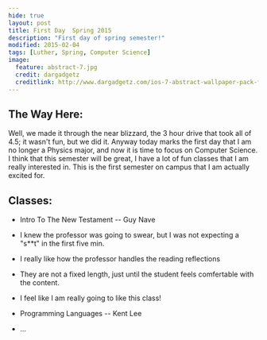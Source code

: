 ```yaml
---
hide: true
layout: post
title: First Day  Spring 2015
description: "First day of spring semester!"
modified: 2015-02-04
tags: [Luther, Spring, Computer Science]
image:
  feature: abstract-7.jpg
  credit: dargadgetz
  creditlink: http://www.dargadgetz.com/ios-7-abstract-wallpaper-pack-for-iphone-5-and-ipod-touch-retina/
---
```

## The Way Here:

Well, we made it through the near blizzard, the 3 hour drive that took all of 4.5; it wasn't fun, but we did it. Anyway today marks the first day that I am no longer a Physics major, and now it is time to focus on Computer Science. I think that this semester will be great, I have a lot of fun classes that I am really interested in. This is the first semester on campus that I am actually excited for.

## Classes:

* Intro To The New Testament -- Guy Nave
 * I knew the professor was going to swear, but I was not expecting a "s**t" in the first five min.
 * I really like how the professor handles the reading reflections
  * They are not a fixed length, just until the student feels comfertable with the content.
 * I feel like I am really going to like this class!

* Programming Languages -- Kent Lee
 * ...